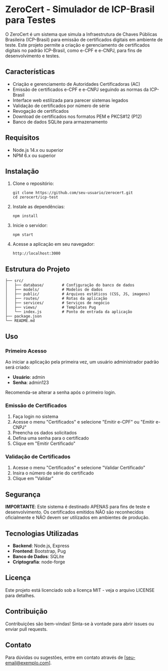 # ZeroCert - Simulador de ICP-Brasil para Testes

O ZeroCert é um sistema que simula a Infraestrutura de Chaves Públicas Brasileira (ICP-Brasil) para emissão de certificados digitais em ambiente de teste. Este projeto permite a criação e gerenciamento de certificados digitais no padrão ICP-Brasil, como e-CPF e e-CNPJ, para fins de desenvolvimento e testes.

## Características

- Criação e gerenciamento de Autoridades Certificadoras (AC)
- Emissão de certificados e-CPF e e-CNPJ seguindo as normas da ICP-Brasil
- Interface web estilizada para parecer sistemas legados
- Validação de certificados por número de série
- Revogação de certificados
- Download de certificados nos formatos PEM e PKCS#12 (P12)
- Banco de dados SQLite para armazenamento

## Requisitos

- Node.js 14.x ou superior
- NPM 6.x ou superior

## Instalação

1. Clone o repositório:
   ```
   git clone https://github.com/seu-usuario/zerocert.git
   cd zerocert/icp-test
   ```

2. Instale as dependências:
   ```
   npm install
   ```

3. Inicie o servidor:
   ```
   npm start
   ```

4. Acesse a aplicação em seu navegador:
   ```
   http://localhost:3000
   ```

## Estrutura do Projeto

```
├── src/
│   ├── database/        # Configuração do banco de dados
│   ├── models/          # Modelos de dados
│   ├── public/          # Arquivos estáticos (CSS, JS, imagens)
│   ├── routes/          # Rotas da aplicação
│   ├── services/        # Serviços de negócio
│   ├── views/           # Templates Pug
│   └── index.js         # Ponto de entrada da aplicação
├── package.json
└── README.md
```

## Uso

### Primeiro Acesso

Ao iniciar a aplicação pela primeira vez, um usuário administrador padrão será criado:

- **Usuário**: admin
- **Senha**: admin123

Recomenda-se alterar a senha após o primeiro login.

### Emissão de Certificados

1. Faça login no sistema
2. Acesse o menu "Certificados" e selecione "Emitir e-CPF" ou "Emitir e-CNPJ"
3. Preencha os dados solicitados
4. Defina uma senha para o certificado
5. Clique em "Emitir Certificado"

### Validação de Certificados

1. Acesse o menu "Certificados" e selecione "Validar Certificado"
2. Insira o número de série do certificado
3. Clique em "Validar"

## Segurança

**IMPORTANTE**: Este sistema é destinado APENAS para fins de teste e desenvolvimento. Os certificados emitidos NÃO são reconhecidos oficialmente e NÃO devem ser utilizados em ambientes de produção.

## Tecnologias Utilizadas

- **Backend**: Node.js, Express
- **Frontend**: Bootstrap, Pug
- **Banco de Dados**: SQLite
- **Criptografia**: node-forge

## Licença

Este projeto está licenciado sob a licença MIT - veja o arquivo LICENSE para detalhes.

## Contribuição

Contribuições são bem-vindas! Sinta-se à vontade para abrir issues ou enviar pull requests.

## Contato

Para dúvidas ou sugestões, entre em contato através de [seu-email@exemplo.com].
